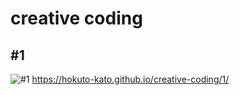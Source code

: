 # creative coding
## #1
![#1](https://user-images.githubusercontent.com/10446161/163736712-677a8ecc-2315-494d-a411-6cac3b7756e3.png "#1")
https://hokuto-kato.github.io/creative-coding/1/
